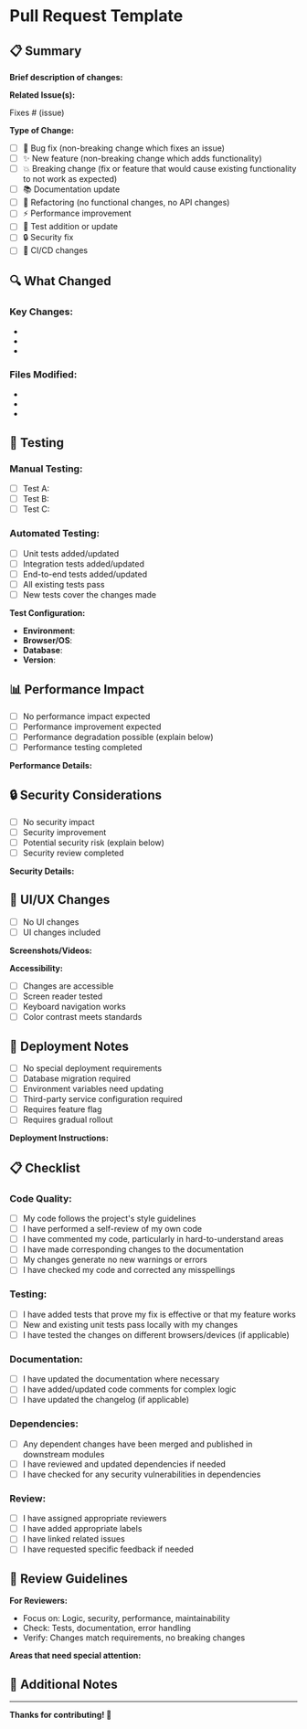 # Pull Request Template

## 📋 Summary

**Brief description of changes:**
<!-- Provide a clear and concise summary of the changes made -->

**Related Issue(s):**
<!-- Link to related issues using "Fixes #issue_number" or "Closes #issue_number" -->
Fixes # (issue)

**Type of Change:**
<!-- Please check all that apply -->
- [ ] 🐛 Bug fix (non-breaking change which fixes an issue)
- [ ] ✨ New feature (non-breaking change which adds functionality)
- [ ] 💥 Breaking change (fix or feature that would cause existing functionality to not work as expected)
- [ ] 📚 Documentation update
- [ ] 🔧 Refactoring (no functional changes, no API changes)
- [ ] ⚡ Performance improvement
- [ ] 🧪 Test addition or update
- [ ] 🔒 Security fix
- [ ] 🚀 CI/CD changes

## 🔍 What Changed

### Key Changes:
<!-- List the main changes made in this PR -->
- 
- 
- 

### Files Modified:
<!-- List key files that were modified -->
- 
- 
- 

## 🧪 Testing

### Manual Testing:
<!-- Describe the tests that you ran to verify your changes -->
- [ ] Test A: 
- [ ] Test B: 
- [ ] Test C: 

### Automated Testing:
<!-- Check all that apply -->
- [ ] Unit tests added/updated
- [ ] Integration tests added/updated
- [ ] End-to-end tests added/updated
- [ ] All existing tests pass
- [ ] New tests cover the changes made

**Test Configuration:**
<!-- Provide details about your test environment -->
- **Environment**: 
- **Browser/OS**: 
- **Database**: 
- **Version**: 

## 📊 Performance Impact

<!-- Describe any performance implications of your changes -->
- [ ] No performance impact expected
- [ ] Performance improvement expected
- [ ] Performance degradation possible (explain below)
- [ ] Performance testing completed

**Performance Details:**
<!-- If applicable, provide performance metrics -->

## 🔒 Security Considerations

<!-- Address any security implications -->
- [ ] No security impact
- [ ] Security improvement
- [ ] Potential security risk (explain below)
- [ ] Security review completed

**Security Details:**
<!-- If applicable, describe security considerations -->

## 📱 UI/UX Changes

<!-- If applicable, describe UI/UX changes -->
- [ ] No UI changes
- [ ] UI changes included

**Screenshots/Videos:**
<!-- Add screenshots or videos of UI changes -->

**Accessibility:**
- [ ] Changes are accessible
- [ ] Screen reader tested
- [ ] Keyboard navigation works
- [ ] Color contrast meets standards

## 🚀 Deployment Notes

<!-- Any special deployment considerations -->
- [ ] No special deployment requirements
- [ ] Database migration required
- [ ] Environment variables need updating
- [ ] Third-party service configuration required
- [ ] Requires feature flag
- [ ] Requires gradual rollout

**Deployment Instructions:**
<!-- Provide step-by-step deployment instructions if needed -->

## 📋 Checklist

### Code Quality:
- [ ] My code follows the project's style guidelines
- [ ] I have performed a self-review of my own code
- [ ] I have commented my code, particularly in hard-to-understand areas
- [ ] I have made corresponding changes to the documentation
- [ ] My changes generate no new warnings or errors
- [ ] I have checked my code and corrected any misspellings

### Testing:
- [ ] I have added tests that prove my fix is effective or that my feature works
- [ ] New and existing unit tests pass locally with my changes
- [ ] I have tested the changes on different browsers/devices (if applicable)

### Documentation:
- [ ] I have updated the documentation where necessary
- [ ] I have added/updated code comments for complex logic
- [ ] I have updated the changelog (if applicable)

### Dependencies:
- [ ] Any dependent changes have been merged and published in downstream modules
- [ ] I have reviewed and updated dependencies if needed
- [ ] I have checked for any security vulnerabilities in dependencies

### Review:
- [ ] I have assigned appropriate reviewers
- [ ] I have added appropriate labels
- [ ] I have linked related issues
- [ ] I have requested specific feedback if needed

## 🤝 Review Guidelines

**For Reviewers:**
- Focus on: Logic, security, performance, maintainability
- Check: Tests, documentation, error handling
- Verify: Changes match requirements, no breaking changes

**Areas that need special attention:**
<!-- Highlight specific areas where you want focused review -->

## 📝 Additional Notes

<!-- Any additional context, concerns, or information for reviewers -->

---

**Thanks for contributing! 🎉**
